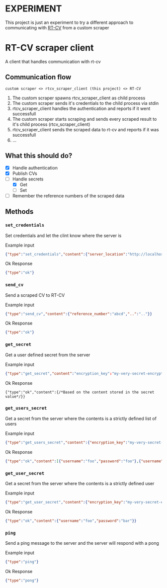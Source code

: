 # EXPERIMENT

This project is just an experiment to try a different approach to communicating with [RT-CV](https://github.com/script-development/RT-CV) from a custom scraper

# RT-CV scraper client

A client that handles communication with rt-cv

## Communication flow

```
custom scraper <> rtcv_scraper_client (this project) <> RT-CV
```

1. The custom scraper spawns rtcv_scraper_client as child process
2. The custom scraper sends it's credentials to the child process via stdin
3. rtcv_scraper_client handles the authentication and reports if it went successfull
4. The custom scraper starts scraping and sends every scraped result to it's child process (rtcv_scraper_client)
5. rtcv_scraper_client sends the scraped data to rt-cv and reports if it was successfull
6. ...

## What this should do?

- [x] Handle authentication
- [x] Publish CVs
- [ ] Handle secrets
    - [x] Get
    - [ ] Set
- [ ] Remember the reference numbers of the scraped data

## Methods

### `set_credentials`

Set credentials and let the clint know where the server is

Example input

```json
{"type":"set_credentials","content":{"server_location":"http://localhost:4000","api_key_id":"111111111111111111111111","api_key":"ddd"}}
```

Ok Response

```json
{"type":"ok"}
```

### `send_cv`

Send a scraped CV to RT-CV

Example input

```json
{"type":"send_cv","content":{"reference_number":"abcd","..":".."}}
```

Ok Response

```json
{"type":"ok"}
```

### `get_secret`

Get a user defined secret from the server

Example input

```json
{"type":"get_secret","content":"encryption_key":"my-very-secret-encryption-key", "key":"key-of-value"}}
```

Ok Response

```jsonc
{"type":"ok","content":{/*Based on the content stored in the secret value*/}}
```

### `get_users_secret`

Get a secret from the server where the contents is a strictly defined list of users

Example input

```json
{"type":"get_users_secret","content":{"encryption_key":"my-very-secret-encryption-key", "key":"users"}}
```

Ok Response

```json
{"type":"ok","content":[{"username":"foo","password":"foo"},{"username":"bar","password":"bar"}]}
```

### `get_user_secret`

Get a secret from the server where the contents is a strictly defined user

Example input

```json
{"type":"get_user_secret","content":{"encryption_key":"my-very-secret-encryption-key", "key":"user"}}
```

Ok Response

```json
{"type":"ok","content":{"username":"foo","password":"bar"}}
```

### `ping`

Send a ping message to the server and the server will respond with a pong

Example input

```json
{"type":"ping"}
```

Ok Response

```json
{"type":"pong"}
```
